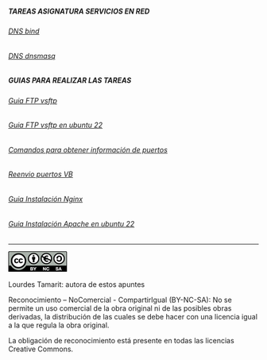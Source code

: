 ##### TAREAS ASIGNATURA SERVICIOS EN RED
###### [DNS bind](docs/dnsbind.md)
###### [DNS dnsmasq](docs/dnsmasq.md)

##### GUIAS PARA REALIZAR LAS TAREAS
###### [Guia FTP vsftp](docs1/vsftp.md)
###### [Guia FTP vsftp en ubuntu 22](docs1/instalacion_vsftp.md)
###### [Comandos para obtener información de puertos](docs1/puertos-comandos.md)
###### [Reenvio puertos VB](docs1/puertosVB.md)
###### [Guia Instalación Nginx](docs1/instalacion_nginx.md)
###### [Guia Instalación Apache en ubuntu 22](docs1/guia_instalacion_apache_ubuntu.md)

--------------------------------------------------------------------------------------------------------------------------------------------
![imagen licencia](/img/licencia.png)

Lourdes Tamarit: autora de estos apuntes

Reconocimiento – NoComercial - CompartirIgual (BY-NC-SA): No se permite un uso comercial de la obra original ni de las posibles obras derivadas, la distribución de las cuales se debe hacer con una licencia igual a la que regula la obra original.

La obligación de reconocimiento está presente en todas las licencias Creative Commons.
